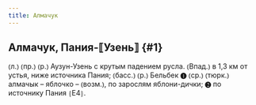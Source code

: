 ```yaml
---
title: Алмачук
---
```

## Алмачук, Пания-⟦Узень⟧ {#1}

⦅л.⦆ ⦅пр.⦆ ⦅р.⦆ Аузун-Узень с крутым падением русла. ⦅Впад.⦆ в 1,3 км от устья, ниже источника Пания; ⦅басс.⦆ ⦅р.⦆ Бельбек ❶ ⦅ср.⦆ ⦅тюрк.⦆ алмачык – яблочко – ⦅возм.⦆, по зарослям яблони-дички; ❷ по источнику Пания ⦃Е4⦄.
